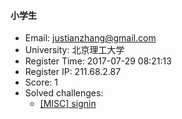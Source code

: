 #### 小学生  

* Email: justianzhang@gmail.com  
* University: 北京理工大学  
* Register Time: 2017-07-29 08:21:13  
* Register IP: 211.68.2.87  
* Score: 1  
* Solved challenges: 
  * [[MISC] signin](https://github.com/SniperOJ/Challenges/blob/master/web/signin.json)  
